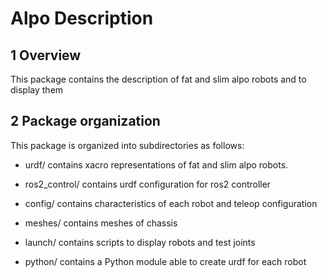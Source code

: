 # Alpo Description #

## 1 Overview ##

This package contains the description of fat and slim alpo robots and to display them

## 2 Package organization ##

This package is organized into subdirectories as follows:

  - urdf/ contains xacro representations of fat and slim alpo robots.

  - ros2_control/ contains urdf configuration for ros2 controller
   
  - config/ contains characteristics of each robot and teleop configuration 

  - meshes/ contains meshes of chassis

  - launch/ contains scripts to display robots and test joints

  - python/ contains a Python module able to create urdf for each robot